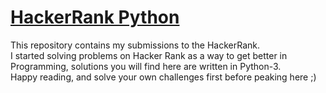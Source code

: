 # [HackerRank Python](https://www.hackerrank.com/domains/python?badge_type=python)
This repository contains my submissions to the HackerRank.  
I started solving problems on Hacker Rank as a way to get better in Programming, solutions you will find here are written in Python-3.  
Happy reading, and solve your own challenges first before peaking here ;)

